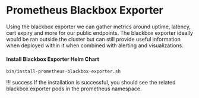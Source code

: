 # Prometheus Blackbox Exporter

Using the blackbox exporter we can gather metrics around uptime, latency, cert expiry and more for our public endpoints.
The blackbox exporter ideally would be ran outside the cluster but can still provide useful information when deployed within it when combined with alerting and visualizations.


#### Install Blackbox Exporter Helm Chart


``` shell
bin/install-prometheus-blackbox-exporter.sh
```

!!! success
    If the installation is successful, you should see the related blackbox exporter pods in the prometheus namespace.

